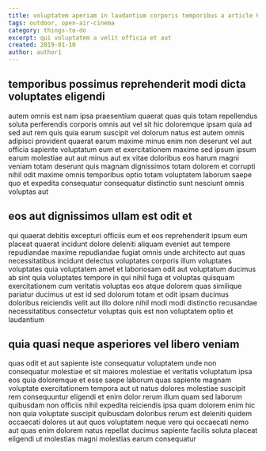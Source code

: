 ```yaml
---
title: voluptatem aperiam in laudantium corporis temporibus a article 6528
tags: outdoor, open-air-cinema
category: things-to-do
excerpt: qui voluptatem a velit officia et aut
created: 2019-01-10
author: author1
---
```


## temporibus possimus reprehenderit modi dicta voluptates eligendi

autem omnis est nam ipsa praesentium quaerat quas quis totam repellendus soluta perferendis corporis omnis aut vel sit hic doloremque ipsam quia ad sed aut rem quis quia earum suscipit vel dolorum natus est autem omnis adipisci provident quaerat earum maxime minus enim non deserunt vel aut officia sapiente voluptatum eum et exercitationem maxime sed ipsum ipsum earum molestiae aut aut minus aut ex vitae doloribus eos harum magni veniam totam deserunt quis magnam dignissimos totam dolorem et corrupti nihil odit maxime omnis temporibus optio totam voluptatem laborum saepe quo et expedita consequatur consequatur distinctio sunt nesciunt omnis voluptas aut

## eos aut dignissimos ullam est odit et

qui quaerat debitis excepturi officiis eum et eos reprehenderit ipsum eum placeat quaerat incidunt dolore deleniti aliquam eveniet aut tempore repudiandae maxime repudiandae fugiat omnis unde architecto aut quas necessitatibus incidunt delectus voluptates corporis illum voluptates voluptates quia voluptatem amet et laboriosam odit aut voluptatum ducimus ab sint quia voluptates tempore in qui nihil fuga et voluptas quisquam exercitationem cum veritatis voluptas eos atque dolorem quas similique pariatur ducimus ut est id sed dolorum totam et odit ipsam ducimus doloribus reiciendis velit aut illo dolore nihil modi modi distinctio recusandae necessitatibus consectetur voluptas quis est non voluptatem optio et laudantium

## quia quasi neque asperiores vel libero veniam

quas odit et aut sapiente iste consequatur voluptatem unde non consequatur molestiae et sit maiores molestiae et veritatis voluptatum ipsa eos quia doloremque et esse saepe laborum quas sapiente magnam voluptate exercitationem tempora aut ut natus dolores molestiae suscipit rem consequuntur eligendi et enim dolor rerum illum quam sed laborum quibusdam non officiis nihil expedita reiciendis ipsa quam dolorem enim hic non quia voluptate suscipit quibusdam doloribus rerum est deleniti quidem occaecati dolores ut aut quos voluptatem neque vero qui occaecati nemo aut quas enim dolorem natus repellat ducimus sapiente facilis soluta placeat eligendi ut molestias magni molestias earum consequatur
